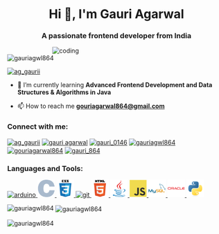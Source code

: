 <h1 align="center">Hi 👋, I'm Gauri Agarwal</h1>
<h3 align="center">A passionate frontend developer from India</h3>
<img align="right" alt="coding" width="400" src="https://media.tenor.com/images/7db4eaa3e47272c8e58ee018fc390b7d/tenor.gif">

<p align="left"> <img src="https://komarev.com/ghpvc/?username=gauriagwl864&label=Profile%20views&color=0e75b6&style=flat" alt="gauriagwl864" /> </p>

<p align="left"> <a href="https://twitter.com/ag_gaurii" target="blank"><img src="https://img.shields.io/twitter/follow/ag_gaurii?logo=twitter&style=for-the-badge" alt="ag_gaurii" /></a> </p>

- 🌱 I’m currently learning **Advanced Frontend Development and Data Structures & Algorithms in Java**

- 📫 How to reach me **gouriagarwal864@gmail.com**

<h3 align="left">Connect with me:</h3>
<p align="left">
<a href="https://twitter.com/ag_gaurii" target="blank"><img align="center" src="https://raw.githubusercontent.com/rahuldkjain/github-profile-readme-generator/master/src/images/icons/Social/twitter.svg" alt="ag_gaurii" height="30" width="40" /></a>
<a href="https://linkedin.com/in/gauri agarwal" target="blank"><img align="center" src="https://raw.githubusercontent.com/rahuldkjain/github-profile-readme-generator/master/src/images/icons/Social/linked-in-alt.svg" alt="gauri agarwal" height="30" width="40" /></a>
<a href="https://instagram.com/gauri_0146" target="blank"><img align="center" src="https://raw.githubusercontent.com/rahuldkjain/github-profile-readme-generator/master/src/images/icons/Social/instagram.svg" alt="gauri_0146" height="30" width="40" /></a>
<a href="https://www.hackerrank.com/gauriagwl864" target="blank"><img align="center" src="https://raw.githubusercontent.com/rahuldkjain/github-profile-readme-generator/master/src/images/icons/Social/hackerrank.svg" alt="gauriagwl864" height="30" width="40" /></a>
<a href="https://codeforces.com/profile/gouriagarwal864" target="blank"><img align="center" src="https://raw.githubusercontent.com/rahuldkjain/github-profile-readme-generator/master/src/images/icons/Social/codeforces.svg" alt="gouriagarwal864" height="30" width="40" /></a>
<a href="https://www.leetcode.com/gauri_864" target="blank"><img align="center" src="https://raw.githubusercontent.com/rahuldkjain/github-profile-readme-generator/master/src/images/icons/Social/leet-code.svg" alt="gauri_864" height="30" width="40" /></a>
</p>

<h3 align="left">Languages and Tools:</h3>
<p align="left"> <a href="https://www.arduino.cc/" target="_blank" rel="noreferrer"> <img src="https://cdn.worldvectorlogo.com/logos/arduino-1.svg" alt="arduino" width="40" height="40"/> </a> <a href="https://www.cprogramming.com/" target="_blank" rel="noreferrer"> <img src="https://raw.githubusercontent.com/devicons/devicon/master/icons/c/c-original.svg" alt="c" width="40" height="40"/> </a> <a href="https://www.w3schools.com/css/" target="_blank" rel="noreferrer"> <img src="https://raw.githubusercontent.com/devicons/devicon/master/icons/css3/css3-original-wordmark.svg" alt="css3" width="40" height="40"/> </a> <a href="https://git-scm.com/" target="_blank" rel="noreferrer"> <img src="https://www.vectorlogo.zone/logos/git-scm/git-scm-icon.svg" alt="git" width="40" height="40"/> </a> <a href="https://www.w3.org/html/" target="_blank" rel="noreferrer"> <img src="https://raw.githubusercontent.com/devicons/devicon/master/icons/html5/html5-original-wordmark.svg" alt="html5" width="40" height="40"/> </a> <a href="https://www.java.com" target="_blank" rel="noreferrer"> <img src="https://raw.githubusercontent.com/devicons/devicon/master/icons/java/java-original.svg" alt="java" width="40" height="40"/> </a> <a href="https://developer.mozilla.org/en-US/docs/Web/JavaScript" target="_blank" rel="noreferrer"> <img src="https://raw.githubusercontent.com/devicons/devicon/master/icons/javascript/javascript-original.svg" alt="javascript" width="40" height="40"/> </a> <a href="https://www.mysql.com/" target="_blank" rel="noreferrer"> <img src="https://raw.githubusercontent.com/devicons/devicon/master/icons/mysql/mysql-original-wordmark.svg" alt="mysql" width="40" height="40"/> </a> <a href="https://www.oracle.com/" target="_blank" rel="noreferrer"> <img src="https://raw.githubusercontent.com/devicons/devicon/master/icons/oracle/oracle-original.svg" alt="oracle" width="40" height="40"/> </a> <a href="https://www.python.org" target="_blank" rel="noreferrer"> <img src="https://raw.githubusercontent.com/devicons/devicon/master/icons/python/python-original.svg" alt="python" width="40" height="40"/> </a> </p>

<p><img align="left" src="https://github-readme-stats.vercel.app/api/top-langs?username=gauriagwl864&show_icons=true&locale=en&layout=compact" alt="gauriagwl864" /></p>

<p>&nbsp;<img align="center" src="https://github-readme-stats.vercel.app/api?username=gauriagwl864&show_icons=true&locale=en" alt="gauriagwl864" /></p>

<p><img align="center" src="https://github-readme-streak-stats.herokuapp.com/?user=gauriagwl864&" alt="gauriagwl864" /></p>
